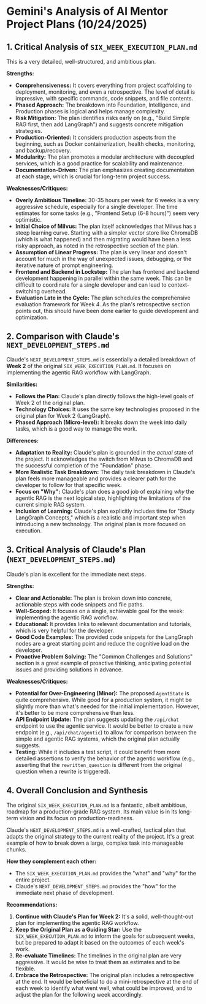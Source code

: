 # Gemini's Analysis of AI Mentor Project Plans (10/24/2025)

## 1. Critical Analysis of `SIX_WEEK_EXECUTION_PLAN.md`

This is a very detailed, well-structured, and ambitious plan.

**Strengths:**

*   **Comprehensiveness:** It covers everything from project scaffolding to deployment, monitoring, and even a retrospective. The level of detail is impressive, with specific commands, code snippets, and file contents.
*   **Phased Approach:** The breakdown into Foundation, Intelligence, and Production phases is logical and helps manage complexity.
*   **Risk Mitigation:** The plan identifies risks early on (e.g., "Build Simple RAG first, then add LangGraph") and suggests concrete mitigation strategies.
*   **Production-Oriented:** It considers production aspects from the beginning, such as Docker containerization, health checks, monitoring, and backup/recovery.
*   **Modularity:** The plan promotes a modular architecture with decoupled services, which is a good practice for scalability and maintenance.
*   **Documentation-Driven:** The plan emphasizes creating documentation at each stage, which is crucial for long-term project success.

**Weaknesses/Critiques:**

*   **Overly Ambitious Timeline:** 30-35 hours per week for 6 weeks is a very aggressive schedule, especially for a single developer. The time estimates for some tasks (e.g., "Frontend Setup (6-8 hours)") seem very optimistic.
*   **Initial Choice of Milvus:** The plan itself acknowledges that Milvus has a steep learning curve. Starting with a simpler vector store like ChromaDB (which is what happened) and then migrating would have been a less risky approach, as noted in the retrospective section of the plan.
*   **Assumption of Linear Progress:** The plan is very linear and doesn't account for much in the way of unexpected issues, debugging, or the iterative nature of prompt engineering.
*   **Frontend and Backend in Lockstep:** The plan has frontend and backend development happening in parallel within the same week. This can be difficult to coordinate for a single developer and can lead to context-switching overhead.
*   **Evaluation Late in the Cycle:** The plan schedules the comprehensive evaluation framework for Week 4. As the plan's retrospective section points out, this should have been done earlier to guide development and optimization.

## 2. Comparison with Claude's `NEXT_DEVELOPMENT_STEPS.md`

Claude's `NEXT_DEVELOPMENT_STEPS.md` is essentially a detailed breakdown of **Week 2** of the original `SIX_WEEK_EXECUTION_PLAN.md`. It focuses on implementing the agentic RAG workflow with LangGraph.

**Similarities:**

*   **Follows the Plan:** Claude's plan directly follows the high-level goals of Week 2 of the original plan.
*   **Technology Choices:** It uses the same key technologies proposed in the original plan for Week 2 (LangGraph).
*   **Phased Approach (Micro-level):** It breaks down the week into daily tasks, which is a good way to manage the work.

**Differences:**

*   **Adaptation to Reality:** Claude's plan is grounded in the *actual* state of the project. It acknowledges the switch from Milvus to ChromaDB and the successful completion of the "Foundation" phase.
*   **More Realistic Task Breakdown:** The daily task breakdown in Claude's plan feels more manageable and provides a clearer path for the developer to follow for that specific week.
*   **Focus on "Why":** Claude's plan does a good job of explaining *why* the agentic RAG is the next logical step, highlighting the limitations of the current simple RAG system.
*   **Inclusion of Learning:** Claude's plan explicitly includes time for "Study LangGraph Concepts," which is a realistic and important step when introducing a new technology. The original plan is more focused on execution.

## 3. Critical Analysis of Claude's Plan (`NEXT_DEVELOPMENT_STEPS.md`)

Claude's plan is excellent for the immediate next steps.

**Strengths:**

*   **Clear and Actionable:** The plan is broken down into concrete, actionable steps with code snippets and file paths.
*   **Well-Scoped:** It focuses on a single, achievable goal for the week: implementing the agentic RAG workflow.
*   **Educational:** It provides links to relevant documentation and tutorials, which is very helpful for the developer.
*   **Good Code Examples:** The provided code snippets for the LangGraph nodes are a great starting point and reduce the cognitive load on the developer.
*   **Proactive Problem Solving:** The "Common Challenges and Solutions" section is a great example of proactive thinking, anticipating potential issues and providing solutions in advance.

**Weaknesses/Critiques:**

*   **Potential for Over-Engineering (Minor):** The proposed `AgentState` is quite comprehensive. While good for a production system, it might be slightly more than what's needed for the initial implementation. However, it's better to be more comprehensive than less.
*   **API Endpoint Update:** The plan suggests updating the `/api/chat` endpoint to use the agentic service. It would be better to create a new endpoint (e.g., `/api/chat/agentic`) to allow for comparison between the simple and agentic RAG systems, which the original plan actually suggests.
*   **Testing:** While it includes a test script, it could benefit from more detailed assertions to verify the behavior of the agentic workflow (e.g., asserting that the `rewritten_question` is different from the original question when a rewrite is triggered).

## 4. Overall Conclusion and Synthesis

The original `SIX_WEEK_EXECUTION_PLAN.md` is a fantastic, albeit ambitious, roadmap for a production-grade RAG system. Its main value is in its long-term vision and its focus on production-readiness.

Claude's `NEXT_DEVELOPMENT_STEPS.md` is a well-crafted, tactical plan that adapts the original strategy to the current reality of the project. It's a great example of how to break down a large, complex task into manageable chunks.

**How they complement each other:**

*   The `SIX_WEEK_EXECUTION_PLAN.md` provides the "what" and "why" for the entire project.
*   Claude's `NEXT_DEVELOPMENT_STEPS.md` provides the "how" for the immediate next phase of development.

**Recommendations:**

1.  **Continue with Claude's Plan for Week 2:** It's a solid, well-thought-out plan for implementing the agentic RAG workflow.
2.  **Keep the Original Plan as a Guiding Star:** Use the `SIX_WEEK_EXECUTION_PLAN.md` to inform the goals for subsequent weeks, but be prepared to adapt it based on the outcomes of each week's work.
3.  **Re-evaluate Timelines:** The timelines in the original plan are very aggressive. It would be wise to treat them as estimates and to be flexible.
4.  **Embrace the Retrospective:** The original plan includes a retrospective at the end. It would be beneficial to do a mini-retrospective at the end of each week to identify what went well, what could be improved, and to adjust the plan for the following week accordingly.

